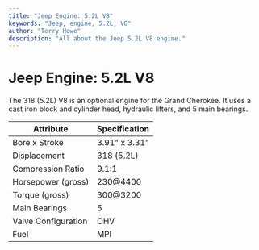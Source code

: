 ```yaml
---
title: "Jeep Engine: 5.2L V8"
keywords: "Jeep, engine, 5.2L, V8"
author: "Terry Howe"
description: "All about the Jeep 5.2L V8 engine."
---
```

# Jeep Engine: 5.2L V8

The 318 (5.2L) V8 is an optional engine for the Grand Cherokee. It uses a cast iron block and cylinder head, hydraulic lifters, and 5 main bearings.

| Attribute | Specification |
|---------|---|
| Bore x Stroke | 3.91" x 3.31" |
| Displacement | 318 (5.2L) |
| Compression Ratio | 9.1:1 |
| Horsepower (gross) | 230@4400 |
| Torque (gross) | 300@3200 |
| Main Bearings | 5 |
| Valve Configuration | OHV |
| Fuel | MPI |
